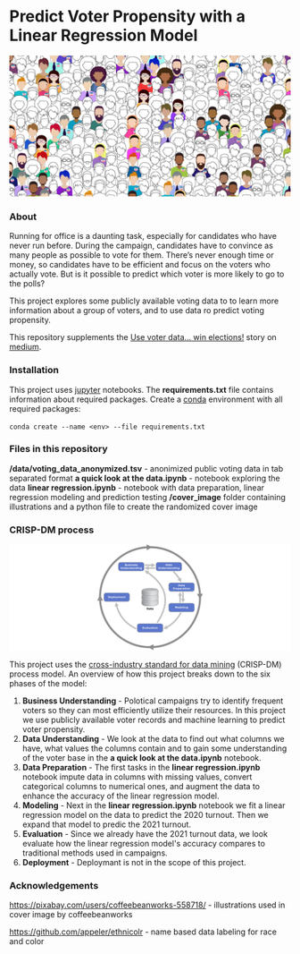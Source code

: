 # Predict Voter Propensity with a Linear Regression Model

![cover image](cover_image.jpg)

### About

Running for office is a daunting task, especially for candidates who have never run before. During the campaign, candidates have to convince as many people as possible to vote for them. There’s never enough time or money, so candidates have to be efficient and focus on the voters who actually vote. But is it possible to predict which voter is more likely to go to the polls?

This project explores some publicly available voting data to to learn more information about a group of voters, and to use data ro predict voting propensity.

This repository supplements the [Use voter data… win elections!](https://medium.com/@lajos.kamocsay/use-voter-data-win-elections-e9a68862cbed) story on [medium](https://medium.com/@lajos.kamocsay/use-voter-data-win-elections-e9a68862cbed).

### Installation

This project uses [jupyter](https://jupyter.org/) notebooks. The **requirements.txt** file contains information about required packages. Create a [conda](https://anaconda.org/) environment with all required packages:

`conda create --name <env> --file requirements.txt`

### Files in this repository

**/data/voting_data_anonymized.tsv** - anonimized public voting data in tab separated format
**a quick look at the data.ipynb** - notebook exploring the data
**linear regression.ipynb** - notebook with data preparation, linear regression modeling and prediction testing
**/cover_image** folder containing illustrations and a python file to create the randomized cover image

### CRISP-DM process

![CRISP-DM process diagram](CRISP-DM_Process_Diagram_wikipedia.png)

This project uses the [cross-industry standard for data mining](https://en.wikipedia.org/wiki/Cross-industry_standard_process_for_data_mining) (CRISP-DM) process model. An overview of how this project breaks down to the six phases of the model:

1. **Business Understanding** - Polotical campaigns try to identify frequent voters so they can most efficiently utilize their resources. In this project we use publicly available voter records and machine learning to predict voter propensity.
2. **Data Understanding** - We look at the data to find out what columns we have, what values the columns contain and to gain some understanding of the voter base in the **a quick look at the data.ipynb** notebook.
3. **Data Preparation** - The first tasks in the **linear regression.ipynb** notebook impute data in columns with missing values, convert categorical columns to numerical ones, and augment the data to enhance the accuracy of the linear regression model.
4. **Modeling** - Next in the **linear regression.ipynb** notebook we fit a linear regression model on the data to predict the 2020 turnout. Then we expand that model to predic the 2021 turnout.
5. **Evaluation** - Since we already have the 2021 turnout data, we look evaluate how the linear regression model's accuracy compares to traditional methods used in campaigns.
6. **Deployment** - Deploymant is not in the scope of this project.

### Acknowledgements

https://pixabay.com/users/coffeebeanworks-558718/ - illustrations used in cover image by coffeebeanworks

https://github.com/appeler/ethnicolr - name based data labeling for race and color

